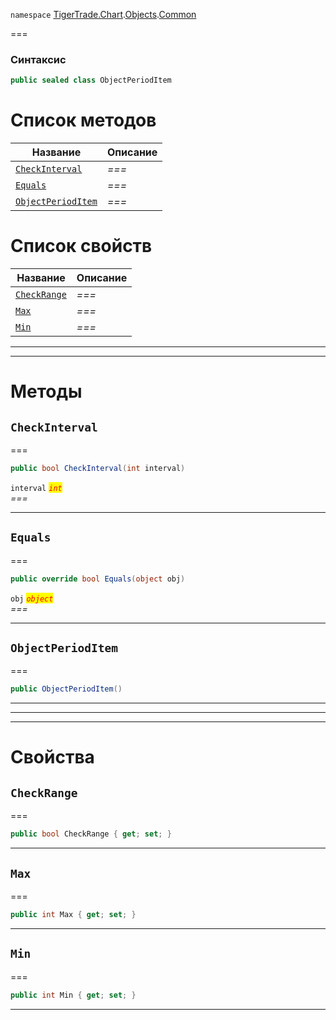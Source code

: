 
`namespace` [TigerTrade.Chart](../../../TigerTrade.Chart.md).[Objects](../../../TigerTrade.Chart/Objects.md).[Common](../../../TigerTrade.Chart/Objects/Common.md)


===

### Синтаксис
```csharp
public sealed class ObjectPeriodItem
```


# Список методов
| Название | Описание |
| --- | --- |
| [`CheckInterval`](#method-checkinterval) | *===* |
| [`Equals`](#method-equals) | *===* |
| [`ObjectPeriodItem`](#method-objectperioditem) | *===* |

# Список свойств
| Название | Описание |
| --- | --- |
| [`CheckRange`](#property-checkrange) | *===* |
| [`Max`](#property-max) | *===* |
| [`Min`](#property-min) | *===* |





***  
***  
# Методы

## `CheckInterval`<a href="method-checkinterval" id="method-checkinterval"></a>
===
```csharp
public bool CheckInterval(int interval)
```

`interval` <mark style="color:red;">*`int`*</mark>  
 *===*  


***  

## `Equals`<a href="method-equals" id="method-equals"></a>
===
```csharp
public override bool Equals(object obj)
```
`obj` <mark style="color:red;">*`object`*</mark>  
 *===*  


***  

## `ObjectPeriodItem`<a href="method-objectperioditem" id="method-objectperioditem"></a>
===
```csharp
public ObjectPeriodItem()
```

***  
***  
 ***  
# Свойства

## `CheckRange`<a href="property-checkrange" id="property-checkrange"></a>
===
```csharp
public bool CheckRange { get; set; }
```  
***

## `Max`<a href="property-max" id="property-max"></a>
===
```csharp
public int Max { get; set; }
```  
***

## `Min`<a href="property-min" id="property-min"></a>
===
```csharp
public int Min { get; set; }
```  
***

